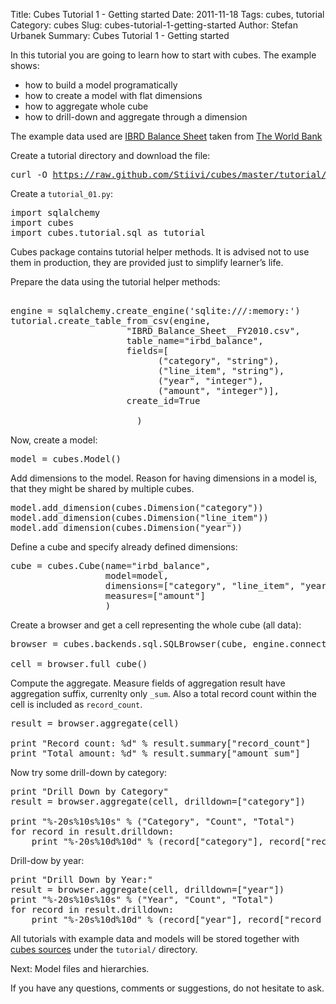 Title: Cubes Tutorial 1 - Getting started
Date: 2011-11-18
Tags: cubes, tutorial
Category: cubes
Slug: cubes-tutorial-1-getting-started
Author: Stefan Urbanek
Summary: Cubes Tutorial 1 - Getting started

<p>In this tutorial you are going to learn how to start with cubes. The example shows:</p>

<ul><li>how to build a model programatically</li>
<li>how to create a model with flat dimensions</li>
<li>how to aggregate whole cube</li>
<li>how to drill-down and aggregate through a dimension</li>
</ul><p>The example data used are <a href="https://raw.github.com/Stiivi/cubes/master/tutorial/data/IBRD_Balance_Sheet__FY2010.csv">IBRD Balance Sheet</a> taken from <a href="https://finances.worldbank.org/Accounting-and-Control/IBRD-Balance-Sheet-FY2010/e8yz-96c6">The World Bank</a></p>

<p>Create a tutorial directory and download the file:</p>

<pre>
curl -O <a href="https://raw.github.com/Stiivi/cubes/master/tutorial/data/IBRD_Balance_Sheet__FY2010.csv">https://raw.github.com/Stiivi/cubes/master/tutorial/data/IBRD_Balance_Sheet__FY2010.csv</a>
</pre>

<p>Create a <code>tutorial_01.py</code>:</p>

<pre class="prettyprint">
import sqlalchemy
import cubes
import cubes.tutorial.sql as tutorial
</pre>

<p>Cubes package contains tutorial helper methods. It is advised not to use them in production, they are provided just to simplify learner&#8217;s life.</p>

<p>Prepare the data using the tutorial helper methods:</p>

<pre class="prettyprint">

engine = sqlalchemy.create_engine('sqlite:///:memory:')
tutorial.create_table_from_csv(engine, 
                      "IBRD_Balance_Sheet__FY2010.csv", 
                      table_name="irbd_balance", 
                      fields=[
                            ("category", "string"), 
                            ("line_item", "string"),
                            ("year", "integer"), 
                            ("amount", "integer")],
                      create_id=True    
                        
                        )
</pre>

<p>Now, create a model:</p>

<pre class="prettyprint">
model = cubes.Model()
</pre>

<p>Add dimensions to the model. Reason for having dimensions in a model is, that they might be shared by multiple cubes.</p>

<pre class="prettyprint">
model.add_dimension(cubes.Dimension("category"))
model.add_dimension(cubes.Dimension("line_item"))
model.add_dimension(cubes.Dimension("year"))
</pre>

<p>Define a cube and specify already defined dimensions:</p>

<pre class="prettyprint">
cube = cubes.Cube(name="irbd_balance", 
                  model=model,
                  dimensions=["category", "line_item", "year"],
                  measures=["amount"]
                  )
</pre>

<p>Create a browser and get a cell representing the whole cube (all data):</p>

<pre class="prettyprint">
browser = cubes.backends.sql.SQLBrowser(cube, engine.connect(), view_name = "irbd_balance")

cell = browser.full_cube()
</pre>

<p>Compute the aggregate. Measure fields of aggregation result have aggregation suffix, currenlty only <code>_sum</code>. Also a total record count within the cell is included as <code>record_count</code>.</p>

<pre class="prettyprint">
result = browser.aggregate(cell)

print "Record count: %d" % result.summary["record_count"]
print "Total amount: %d" % result.summary["amount_sum"]
</pre>

<p>Now try some drill-down by category:</p>

<pre class="prettyprint">
print "Drill Down by Category"
result = browser.aggregate(cell, drilldown=["category"])

print "%-20s%10s%10s" % ("Category", "Count", "Total")
for record in result.drilldown:
    print "%-20s%10d%10d" % (record["category"], record["record_count"], record["amount_sum"])
</pre>

<p>Drill-dow by year:</p>

<pre class="prettyprint">
print "Drill Down by Year:"
result = browser.aggregate(cell, drilldown=["year"])
print "%-20s%10s%10s" % ("Year", "Count", "Total")
for record in result.drilldown:
    print "%-20s%10d%10d" % (record["year"], record["record_count"], record["amount_sum"])
</pre>

<p>All tutorials with example data and models will be stored together with <a href="https://github.com/Stiivi/cubes">cubes sources</a> under the <code>tutorial/</code> directory.</p>

<p>Next: Model files and hierarchies.</p>

<p>If you have any questions, comments or suggestions, do not hesitate to ask.</p>